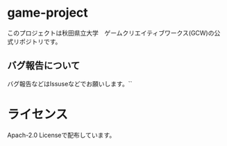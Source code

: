 # game-project

このプロジェクトは秋田県立大学　ゲームクリエイティブワークス(GCW)の公式リポジトリです。

## バグ報告について
バグ報告などはIssuseなどでお願いします。``
# ライセンス
Apach-2.0 Licenseで配布しています。

